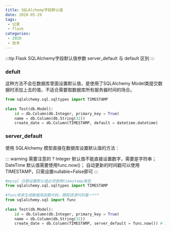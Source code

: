 ```yaml
---
title: SQLAlchemy字段默认值
date: 2020-05-29
tags:
 - 记录
 - flask
categories:
 - 2020
 - 技术
---
```


:::tip
Flask SQLAlchemy字段默认值参数 server_default 与 default 区别
:::
<!-- more -->

### defult
这种方法不会在数据库里面设置默认值，是使用了SQLAlchemy Model类提交数据时添加上去的值，不适合需要取数据库所有服务器时间的场合。
``` python
from sqlalchemy.sql.sqltypes import TIMESTAMP
 
class Test(db.Model):
    id = db.Column(db.Integer, primary_key = True)
    name = db.Column(db.String(32))
    create_date = db.Column(TIMESTAMP, default = datetime.datetime)
```

### server_default
使用 SQLAlchemy 模型直接在数据库设置默认值的方法：

::: warning 需要注意的 ?
Integer 默认值不能直接设置数字，需要是字符串；
DateTime 默认值需要使用func.now()；
自动更新的时间戳可以使用TIMESTAMP，只需设置nullable=False即可
:::

``` python
#mysql 日期设置默认值必须使用timestamp类型
from sqlalchemy.sql.sqltypes import TIMESTAMP
 
#func用来生成数据库函数代码，跟踪进源代码看一***
from sqlalchemy.sql import func
 
class Test(db.Model):
    id = db.Column(db.Integer, primary_key = True)
    name = db.Column(db.String(32))
    create_date = db.Column(TIMESTAMP, server_default = func.now()) # 注意这里是 server_default
```
